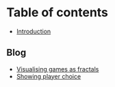 # Table of contents

* [Introduction](README.md)

## Blog

* [Visualising games as fractals](https://www.purplecrane.com/blog/posts/2018/11/02/visualising-games-as-fractals)
* [Showing player choice](https://www.purplecrane.com/blog/posts/2018/12/11/visualising-games-as-fractals-showing-player-choice)

